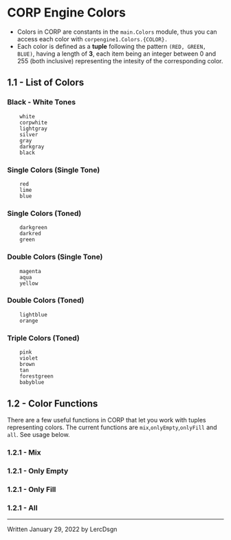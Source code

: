 
# CORP Engine Colors


* Colors in CORP are constants in the `main.Colors` module, thus you can access each color with `corpengine1.Colors.{COLOR}.`
* Each color is defined as a **tuple** following the pattern `(RED, GREEN, BLUE)`, having a length of **3**, each item being an integer between 0 and 255 (both inclusive) representing the intesity of the corresponding color.


## 1.1 - List of Colors
### Black - White Tones
        white
        corpwhite
        lightgray
        silver
        gray
        darkgray
        black
### Single Colors (Single Tone)
        red
        lime
        blue

### Single Colors (Toned)
        darkgreen
        darkred
        green

### Double Colors (Single Tone)
        magenta
        aqua
        yellow

### Double Colors (Toned)
        lightblue
        orange

### Triple Colors (Toned)
        pink
        violet
        brown
        tan
        forestgreen
        babyblue
## 1.2 - Color Functions
There are a few useful functions in CORP that let you work with tuples representing colors. The current functions are `mix`,`onlyEmpty`,`onlyFill` and `all`.
See usage below.
### 1.2.1 - Mix
### 1.2.1 - Only Empty
### 1.2.1 - Only Fill
### 1.2.1 - All

---
Written January 29, 2022 by LercDsgn
